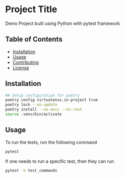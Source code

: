 # Project Title

Demo Project built using Python with pytest framework

## Table of Contents

- [Installation](#installation)
- [Usage](#usage)
- [Contributing](#contributing)
- [License](#license)

## Installation

```sh 
## Setup configuration for poetry
poetry config virtualenvs.in-project true
poetry lock --no-update
poetry install --no-ansi --no-root
source .venv/bin/activate
```

## Usage
To run the tests, run the following command
```sh
pytest
```

If one needs to run a specific test, then they can run

```sh
pytest -k test_commands
```
